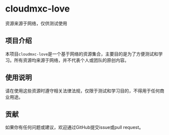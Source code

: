 # cloudmxc-love
资源来源于网络，仅供测试使用
## 项目介绍

本项目`cloudmxc-love`是一个基于网络的资源集合，主要目的是为了方便测试和学习。所有资源均来源于网络，并不代表个人或团队的原创内容。

## 使用说明

请在使用这些资源时遵守相关法律法规，仅限于测试和学习目的，不得用于任何商业用途。

## 贡献

如果你有任何问题或建议，欢迎通过GitHub提交issue或pull request。
